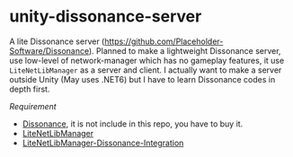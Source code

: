 # unity-dissonance-server
A lite Dissonance server (https://github.com/Placeholder-Software/Dissonance).
Planned to make a lightweight Dissonance server, use low-level of network-manager which has no gameplay features, it use `LiteNetLibManager` as a server and client.
I actually want to make a server outside Unity (May uses .NET6) but I have to learn Dissonance codes in depth first.

*Requirement*
- [Dissonance](https://github.com/Placeholder-Software/Dissonance), it is not include in this repo, you have to buy it.
- [LiteNetLibManager](https://github.com/insthync/LiteNetLibManager)
- [LiteNetLibManager-Dissonance-Integration](https://github.com/insthync/LiteNetLibManager-Dissonance-Integration)
